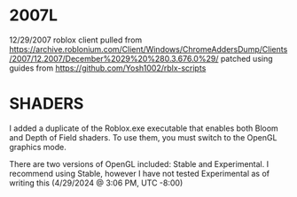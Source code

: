 # 2007L
12/29/2007 roblox client pulled from https://archive.roblonium.com/Client/Windows/ChromeAddersDump/Clients/2007/12.2007/December%2029%20%280.3.676.0%29/
patched using guides from https://github.com/Yosh1002/rblx-scripts

# SHADERS
I added a duplicate of the Roblox.exe executable that enables both Bloom and Depth of Field shaders. To use them,
you must switch to the OpenGL graphics mode.

There are two versions of OpenGL included: Stable and Experimental. I recommend using Stable, however I have not
tested Experimental as of writing this (4/29/2024 @ 3:06 PM, UTC -8:00)
